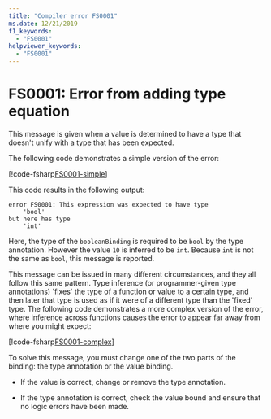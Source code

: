 ```yaml
---
title: "Compiler error FS0001"
ms.date: 12/21/2019
f1_keywords:
  - "FS0001"
helpviewer_keywords:
  - "FS0001"
---
```


# FS0001: Error from adding type equation

This message is given when a value is determined to have a type that doesn't unify with a type that has been expected.

The following code demonstrates a simple version of the error:

[!code-fsharp[FS0001-simple](~/samples/snippets/fsharp/compiler-messages/fs0001.fs#L2)]

This code results in the following output:

```text
error FS0001: This expression was expected to have type
    'bool'
but here has type
    'int'
```

Here, the type of the `booleanBinding` is required to be `bool` by the type annotation. However the value `10` is inferred to be `int`. Because `int` is not the same as `bool`, this message is reported.

This message can be issued in many different circumstances, and they all follow this same pattern. Type inference (or programmer-given type annotations) 'fixes' the type of a function or value to a certain type, and then later that type is used as if it were of a different type than the 'fixed' type.  The following code demonstrates a more complex version of the error, where inference across functions causes the error to appear far away from where you might expect:

[!code-fsharp[FS0001-complex](~/samples/snippets/fsharp/compiler-messages/fs0001.fs#L5-L26)]

To solve this message, you must change one of the two parts of the binding: the type annotation or the value binding.

- If the value is correct, change or remove the type annotation.

- If the type annotation is correct, check the value bound and ensure that no logic errors have been made.
